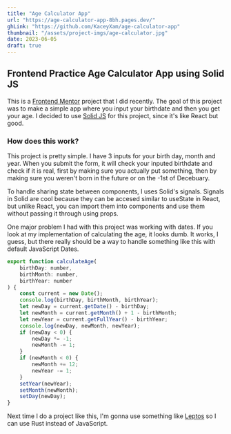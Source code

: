 ```yaml
---
title: "Age Calculator App"
url: "https://age-calculator-app-8bh.pages.dev/"
ghLink: "https://github.com/KaceyXam/age-calculator-app"
thumbnail: "/assets/project-imgs/age-calculator.jpg"
date: 2023-06-05
draft: true
---
```


## Frontend Practice Age Calculator App using Solid JS

This is a [Frontend Mentor](https://www.frontendmentor.io) project that I did recently. The goal of this project was to make a simple app where you input your birthdate and then you get your age. I decided to use [Solid JS](https://www.solidjs.com/) for this project, since it's like React but good.

### How does this work?

This project is pretty simple. I have 3 inputs for your birth day, month and year. When you submit the form, it will check your inputed birthdate and check if it is real, first by making sure you actually put something, then by making sure you weren't born in the future or on the -1st of Decebuary.

To handle sharing state between components, I uses Solid's signals. Signals in Solid are cool because they can be accesed similar to useState in React, but unlike React, you can import them into components and use them without passing it through using props.

One major problem I had with this project was working with dates. If you look at my implementation of calculating the age, it looks dumb. It works, I guess, but there really should be a way to handle something like this with default JavaScript Dates.

```javascript
export function calculateAge(
    birthDay: number,
    birthMonth: number,
    birthYear: number
) {
    const current = new Date();
    console.log(birthDay, birthMonth, birthYear);
    let newDay = current.getDate() - birthDay;
    let newMonth = current.getMonth() + 1 - birthMonth;
    let newYear = current.getFullYear() - birthYear;
    console.log(newDay, newMonth, newYear);
    if (newDay < 0) {
        newDay *= -1;
        newMonth -= 1;
    }
    if (newMonth < 0) {
        newMonth += 12;
        newYear -= 1;
    }
    setYear(newYear);
    setMonth(newMonth);
    setDay(newDay);
}
```

Next time I do a project like this, I'm gonna use something like [Leptos](https://github.com/leptos-rs/leptos) so I can use Rust instead of JavaScript.
